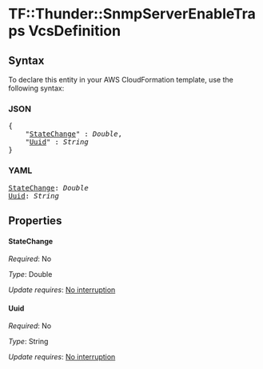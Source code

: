 # TF::Thunder::SnmpServerEnableTraps VcsDefinition

## Syntax

To declare this entity in your AWS CloudFormation template, use the following syntax:

### JSON

<pre>
{
    "<a href="#statechange" title="StateChange">StateChange</a>" : <i>Double</i>,
    "<a href="#uuid" title="Uuid">Uuid</a>" : <i>String</i>
}
</pre>

### YAML

<pre>
<a href="#statechange" title="StateChange">StateChange</a>: <i>Double</i>
<a href="#uuid" title="Uuid">Uuid</a>: <i>String</i>
</pre>

## Properties

#### StateChange

_Required_: No

_Type_: Double

_Update requires_: [No interruption](https://docs.aws.amazon.com/AWSCloudFormation/latest/UserGuide/using-cfn-updating-stacks-update-behaviors.html#update-no-interrupt)

#### Uuid

_Required_: No

_Type_: String

_Update requires_: [No interruption](https://docs.aws.amazon.com/AWSCloudFormation/latest/UserGuide/using-cfn-updating-stacks-update-behaviors.html#update-no-interrupt)

